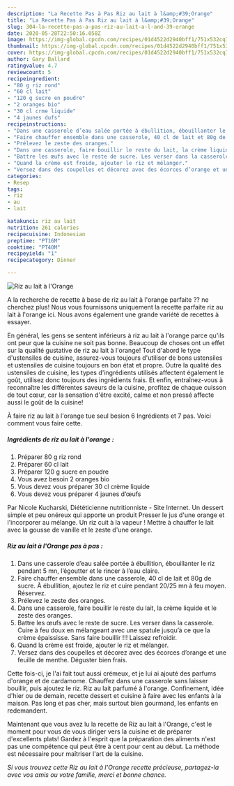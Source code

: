 ```yaml
---
description: "La Recette Pas à Pas Riz au lait à l&amp;#39;Orange"
title: "La Recette Pas à Pas Riz au lait à l&amp;#39;Orange"
slug: 304-la-recette-pas-a-pas-riz-au-lait-a-l-and-39-orange
date: 2020-05-28T22:50:16.058Z
image: https://img-global.cpcdn.com/recipes/01d4522d2940bff1/751x532cq70/riz-au-lait-a-lorange-photo-principale-de-la-recette.jpg
thumbnail: https://img-global.cpcdn.com/recipes/01d4522d2940bff1/751x532cq70/riz-au-lait-a-lorange-photo-principale-de-la-recette.jpg
cover: https://img-global.cpcdn.com/recipes/01d4522d2940bff1/751x532cq70/riz-au-lait-a-lorange-photo-principale-de-la-recette.jpg
author: Gary Ballard
ratingvalue: 4.7
reviewcount: 5
recipeingredient:
- "80 g riz rond"
- "60 cl lait"
- "120 g sucre en poudre"
- "2 oranges bio"
- "30 cl crme liquide"
- "4 jaunes dufs"
recipeinstructions:
- "Dans une casserole d’eau salée portée à ébullition, ébouillanter le riz pendant 5 mn, l’égoutter et le rincer à l’eau claire."
- "Faire chauffer ensemble dans une casserole, 40 cl de lait et 80g de sucre. À ébullition, ajoutez le riz et cuire pendant 20/25 mn à feu moyen. Réservez."
- "Prélevez le zeste des oranges."
- "Dans une casserole, faire bouillir le reste du lait, la crème liquide et le zeste des oranges."
- "Battre les œufs avec le reste de sucre. Les verser dans la casserole. Cuire à feu doux en mélangeant avec une spatule jusqu’à ce que la crème épaississe. Sans faire bouillir !!! Laissez refroidir."
- "Quand la crème est froide, ajouter le riz et mélanger."
- "Versez dans des coupelles et décorez avec des écorces d’orange et une feuille de menthe. Déguster bien frais."
categories:
- Resep
tags:
- riz
- au
- lait

katakunci: riz au lait 
nutrition: 261 calories
recipecuisine: Indonesian
preptime: "PT16M"
cooktime: "PT40M"
recipeyield: "1"
recipecategory: Dinner

---
```



![Riz au lait à l&#39;Orange](https://img-global.cpcdn.com/recipes/01d4522d2940bff1/751x532cq70/riz-au-lait-a-lorange-photo-principale-de-la-recette.jpg)

A la recherche de recette à base de riz au lait à l&#39;orange parfaite ?? ne cherchez plus! Nous vous fournissons uniquement la recette parfaite riz au lait à l&#39;orange ici. Nous avons également une grande variété de recettes à essayer.

En général, les gens se sentent inférieurs à riz au lait à l&#39;orange parce qu'ils ont peur que la cuisine ne soit pas bonne. Beaucoup de choses ont un effet sur la qualité gustative de riz au lait à l&#39;orange! Tout d'abord le type d'ustensiles de cuisine, assurez-vous toujours d'utiliser de bons ustensiles et ustensiles de cuisine toujours en bon état et propre. Outre la qualité des ustensiles de cuisine, les types d'ingrédients utilisés affectent également le goût, utilisez donc toujours des ingrédients frais. Et enfin, entraînez-vous à reconnaître les différentes saveurs de la cuisine, profitez de chaque cuisson de tout cœur, car la sensation d'être excité, calme et non pressé affecte aussi le goût de la cuisine!

<!--inarticleads1-->

À faire riz au lait à l&#39;orange tue seul besion 6 Ingrédients et 7 pas. Voici comment vous faire cette.

##### Ingrédients de riz au lait à l&#39;orange :

1. Préparer 80 g riz rond
1. Préparer 60 cl lait
1. Préparer 120 g sucre en poudre
1. Vous avez besoin 2 oranges bio
1. Vous devez vous préparer 30 cl crème liquide
1. Vous devez vous préparer 4 jaunes d’œufs


Par Nicole Kucharski, Diététicienne nutritionniste - Site Internet. Un dessert simple et peu onéreux qui apporte un produit Presser le jus d&#39;une orange et l&#39;incorporer au mélange. Un riz cuit à la vapeur ! Mettre à chauffer le lait avec la gousse de vanille et le zeste d&#39;une orange. 

<!--inarticleads2-->

##### Riz au lait à l&#39;Orange pas à pas :

1. Dans une casserole d’eau salée portée à ébullition, ébouillanter le riz pendant 5 mn, l’égoutter et le rincer à l’eau claire.
1. Faire chauffer ensemble dans une casserole, 40 cl de lait et 80g de sucre. À ébullition, ajoutez le riz et cuire pendant 20/25 mn à feu moyen. Réservez.
1. Prélevez le zeste des oranges.
1. Dans une casserole, faire bouillir le reste du lait, la crème liquide et le zeste des oranges.
1. Battre les œufs avec le reste de sucre. Les verser dans la casserole. Cuire à feu doux en mélangeant avec une spatule jusqu’à ce que la crème épaississe. Sans faire bouillir !!! Laissez refroidir.
1. Quand la crème est froide, ajouter le riz et mélanger.
1. Versez dans des coupelles et décorez avec des écorces d’orange et une feuille de menthe. Déguster bien frais.


Cette fois-ci, je l&#39;ai fait tout aussi crémeux, et je lui ai ajouté des parfums d&#39;orange et de cardamome. Chauffez dans une casserole sans laisser bouillir, puis ajoutez le riz. Riz au lait parfumé à l&#39;orange. Confinement, idée d&#39;hier ou de demain, recette dessert et cuisine à faire avec les enfants à la maison. Pas long et pas cher, mais surtout bien gourmand, les enfants en redemandent. 

<!--inarticleads1-->

<p>
Maintenant que vous avez lu la recette de Riz au lait à l&#39;Orange, c'est le moment pour vous de vous diriger vers la cuisine et de préparer d'excellents plats! Gardez à l'esprit que la préparation des aliments n'est pas une compétence qui peut être à cent pour cent au début. La méthode est nécessaire pour maîtriser l'art de la cuisine.
</p>

<p>
<i>Si vous trouvez cette Riz au lait à l&#39;Orange recette précieuse, partagez-la avec vos amis ou votre famille, merci et bonne chance.</i>
</p>
